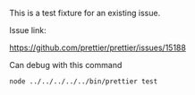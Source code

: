 This is a test fixture for an existing issue.

Issue link:

https://github.com/prettier/prettier/issues/15188

Can debug with this command

```sh
node ../../../../../bin/prettier test
```
